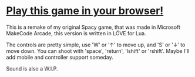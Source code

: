 # [Play this game in your browser!](https://thunder.nl.eu.org/spacy/)

This is a remake of my original Spacy game, that was made in Microsoft MakeCode Arcade, this version is written in LÖVE for Lua.

The controls are pretty simple, use 'W' or '↑' to move up, and 'S' or '↓' to move down. You can shoot with 'space', 'return', 'lshift' or 'rshift'. Maybe I'll add mobile and controller support someday.

Sound is also a W.I.P.